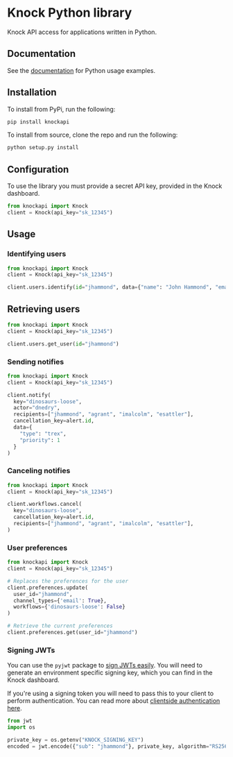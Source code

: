 # Knock Python library

Knock API access for applications written in Python.

## Documentation

See the [documentation](https://docs.knock.app) for Python usage examples.

## Installation

To install from PyPi, run the following:

```bash
pip install knockapi
```

To install from source, clone the repo and run the following:

```bash
python setup.py install
```

## Configuration

To use the library you must provide a secret API key, provided in the Knock dashboard.

```python
from knockapi import Knock
client = Knock(api_key="sk_12345")
```

## Usage

### Identifying users

```python
from knockapi import Knock
client = Knock(api_key="sk_12345")

client.users.identify(id="jhammond", data={"name": "John Hammond", "email": "jhammond@ingen.net"})
```

## Retrieving users

```python
from knockapi import Knock
client = Knock(api_key="sk_12345")

client.users.get_user(id="jhammond")
```

### Sending notifies

```python
from knockapi import Knock
client = Knock(api_key="sk_12345")

client.notify(
  key="dinosaurs-loose",
  actor="dnedry",
  recipients=["jhammond", "agrant", "imalcolm", "esattler"],
  cancellation_key=alert.id,
  data={
    "type": "trex",
    "priority": 1
  }
)
```

### Canceling notifies

```python
from knockapi import Knock
client = Knock(api_key="sk_12345")

client.workflows.cancel(
  key="dinosaurs-loose",
  cancellation_key=alert.id,
  recipients=["jhammond", "agrant", "imalcolm", "esattler"],
)
```

### User preferences

```python
from knockapi import Knock
client = Knock(api_key="sk_12345")

# Replaces the preferences for the user
client.preferences.update(
  user_id="jhammond",
  channel_types={'email': True},
  workflows={'dinosaurs-loose': False}
)

# Retrieve the current preferences
client.preferences.get(user_id="jhammond")
```

### Signing JWTs

You can use the `pyjwt` package to [sign JWTs easily](https://pyjwt.readthedocs.io/en/stable/usage.html#encoding-decoding-tokens-with-rs256-rsa).
You will need to generate an environment specific signing key, which you can find in the Knock dashboard.

If you're using a signing token you will need to pass this to your client to perform authentication.
You can read more about [clientside authentication here](https://docs.knock.app/client-integration/authenticating-users).

```python
from jwt
import os

private_key = os.getenv("KNOCK_SIGNING_KEY")
encoded = jwt.encode({"sub": "jhammond"}, private_key, algorithm="RS256")
```

